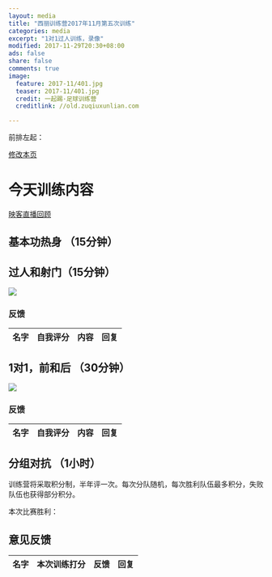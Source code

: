 ```yaml
---
layout: media
title: "西丽训练营2017年11月第五次训练"
categories: media
excerpt: "1对1过人训练，录像"
modified: 2017-11-29T20:30+08:00
ads: false
share: false
comments: true
image:
  feature: 2017-11/401.jpg
  teaser: 2017-11/401.jpg
  credit: 一起踢·足球训练营
  creditlink: //old.zuqiuxunlian.com

---
```

前排左起：


<a href="https://github.com/zuqiuxunlian/zuqiuxunlian/edit/gh-pages/_posts/media/2017-11-29-training-20171129.md" class="btn-info">修改本页</a>

# 今天训练内容
<a href="https://mlive10.inke.cn/share/live.html?uid=56096085&liveid=1511959048947821&ctime=1511959048&share_uid=56096085&share_time=1511973481&share_from=" class="btn-success">映客直播回顾</a>
## 基本功热身 （15分钟）
## 过人和射门（15分钟）

![]({{site.url}}/images/2017-11/402.jpg)

### 反馈

名字|自我评分|内容|回复
---|---|---|---

## 1对1，前和后 （30分钟）

![]({{site.url}}/images/2017-11/403.jpg)

### 反馈

名字|自我评分|内容|回复
---|---|---|---

## 分组对抗 （1小时）
训练营将采取积分制，半年评一次。每次分队随机，每次胜利队伍最多积分，失败队伍也获得部分积分。

本次比赛胜利：

## 意见反馈

名字|本次训练打分|反馈|回复|
---|---|---|---
